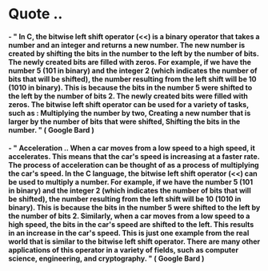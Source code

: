 # Quote ..

#### - " In C, the bitwise left shift operator (<<) is a binary operator that takes a number and an integer and returns a new number. The new number is created by shifting the bits in the number to the left by the number of bits. The newly created bits are filled with zeros. For example, if we have the number 5 (101 in binary) and the integer 2 (which indicates the number of bits that will be shifted), the number resulting from the left shift will be 10 (1010 in binary). This is because the bits in the number 5 were shifted to the left by the number of bits 2. The newly created bits were filled with zeros. The bitwise left shift operator can be used for a variety of tasks, such as : Multiplying the number by two, Creating a new number that is larger by the number of bits that were shifted, Shifting the bits in the number. " ( Google Bard )

#### - " Acceleration .. When a car moves from a low speed to a high speed, it accelerates. This means that the car's speed is increasing at a faster rate. The process of acceleration can be thought of as a process of multiplying the car's speed. In the C language, the bitwise left shift operator (<<) can be used to multiply a number. For example, if we have the number 5 (101 in binary) and the integer 2 (which indicates the number of bits that will be shifted), the number resulting from the left shift will be 10 (1010 in binary). This is because the bits in the number 5 were shifted to the left by the number of bits 2. Similarly, when a car moves from a low speed to a high speed, the bits in the car's speed are shifted to the left. This results in an increase in the car's speed. This is just one example from the real world that is similar to the bitwise left shift operator. There are many other applications of this operator in a variety of fields, such as computer science, engineering, and cryptography. " ( Google Bard )
